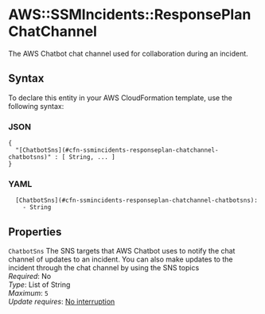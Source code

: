 # AWS::SSMIncidents::ResponsePlan ChatChannel<a name="aws-properties-ssmincidents-responseplan-chatchannel"></a>

The AWS Chatbot chat channel used for collaboration during an incident\.

## Syntax<a name="aws-properties-ssmincidents-responseplan-chatchannel-syntax"></a>

To declare this entity in your AWS CloudFormation template, use the following syntax:

### JSON<a name="aws-properties-ssmincidents-responseplan-chatchannel-syntax.json"></a>

```
{
  "[ChatbotSns](#cfn-ssmincidents-responseplan-chatchannel-chatbotsns)" : [ String, ... ]
}
```

### YAML<a name="aws-properties-ssmincidents-responseplan-chatchannel-syntax.yaml"></a>

```
  [ChatbotSns](#cfn-ssmincidents-responseplan-chatchannel-chatbotsns):
    - String
```

## Properties<a name="aws-properties-ssmincidents-responseplan-chatchannel-properties"></a>

`ChatbotSns` <a name="cfn-ssmincidents-responseplan-chatchannel-chatbotsns"></a>
The SNS targets that AWS Chatbot uses to notify the chat channel of updates to an incident\. You can also make updates to the incident through the chat channel by using the SNS topics  
_Required_: No  
_Type_: List of String  
_Maximum_: `5`  
_Update requires_: [No interruption](https://docs.aws.amazon.com/AWSCloudFormation/latest/UserGuide/using-cfn-updating-stacks-update-behaviors.html#update-no-interrupt)
